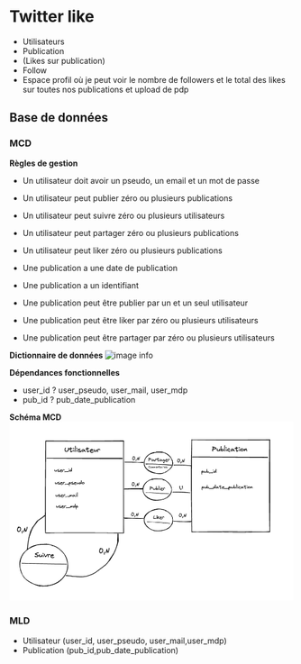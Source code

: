 # Twitter like

- Utilisateurs
- Publication
- (Likes sur publication)
- Follow
- Espace profil où je peut voir le nombre de followers et le total des likes sur toutes nos publications et upload de pdp

## Base de données
### MCD
**Règles de gestion** 
- Un utilisateur doit avoir un pseudo, un email et un mot de passe 
- Un utilisateur peut publier zéro ou plusieurs publications
- Un utilisateur peut suivre zéro ou plusieurs utilisateurs
- Un utilisateur peut partager zéro ou plusieurs publications
- Un utilisateur peut liker zéro ou plusieurs publications

- Une publication a une date de publication
- Une publication a un identifiant 
- Une publication peut être publier par un et un seul utilisateur
- Une publication peut être liker par zéro ou plusieurs utilisateurs
- Une publication peut être partager par zéro ou plusieurs utilisateurs 

**Dictionnaire de données**
![image info](img/Dictionnaire_de_données.png)

**Dépendances fonctionnelles**
- user_id ? user_pseudo, user_mail, user_mdp
- pub_id ? pub_date_publication

**Schéma MCD**
![image info](img/Schéma_MCD.png)

### MLD
- Utilisateur (user_id, user_pseudo, user_mail,user_mdp)
- Publication (pub_id,pub_date_publication)
